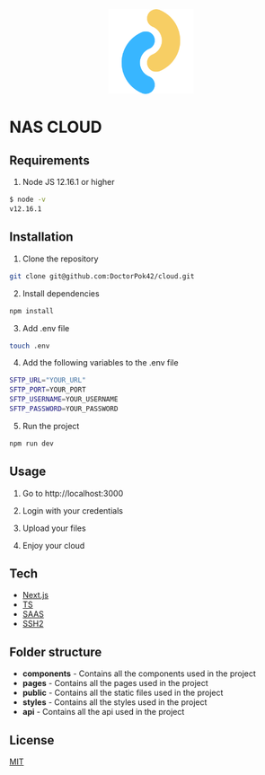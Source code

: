 <div align="center">
    <img src="public/favicon.ico" width="30%">
</div>

# NAS CLOUD

## Requirements

1. Node JS 12.16.1 or higher

```bash
$ node -v
v12.16.1
 ```

## Installation

1. Clone the repository

```bash
git clone git@github.com:DoctorPok42/cloud.git
```

2. Install dependencies

```bash
npm install
```

3. Add .env file

```bash
touch .env
```

4. Add the following variables to the .env file

```bash
SFTP_URL="YOUR_URL"
SFTP_PORT=YOUR_PORT
SFTP_USERNAME=YOUR_USERNAME
SFTP_PASSWORD=YOUR_PASSWORD
```

5. Run the project

```bash
npm run dev
```

## Usage

1. Go to http://localhost:3000

2. Login with your credentials

3. Upload your files

4. Enjoy your cloud

## Tech

- [Next.js](https://nextjs.org/)
- [TS](https://www.typescriptlang.org/)
- [SAAS](https://sass-lang.com/)
- [SSH2](https://www.npmjs.com/package/ssh2)

## Folder structure

- **components** - Contains all the components used in the project
- **pages** - Contains all the pages used in the project
- **public** - Contains all the static files used in the project
- **styles** - Contains all the styles used in the project
- **api** - Contains all the api used in the project

## License

[MIT](https://github.com/DoctorPok42/cloud/blob/develop/LICENSE)
